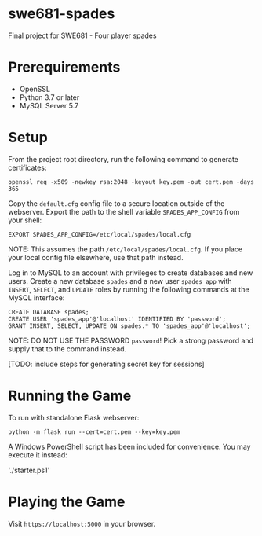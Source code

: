 # swe681-spades
Final project for SWE681 - Four player spades

Prerequirements
===
* OpenSSL
* Python 3.7 or later
* MySQL Server 5.7

Setup
===
From the project root directory, run the following command to generate certificates:

`openssl req -x509 -newkey rsa:2048 -keyout key.pem -out cert.pem -days 365`

Copy the `default.cfg` config file to a secure location outside of the webserver.
Export the path to the shell variable `SPADES_APP_CONFIG` from your shell:
```shell script
EXPORT SPADES_APP_CONFIG=/etc/local/spades/local.cfg
```
NOTE: This assumes the path `/etc/local/spades/local.cfg`. If you place your local config file elsewhere,
use that path instead.

Log in to MySQL to an account with privileges to create databases and new users.
Create a new database `spades` and a new user `spades_app` with `INSERT`, `SELECT`, and `UPDATE` roles
by running the following commands at the MySQL interface:
```mysql
CREATE DATABASE spades;
CREATE USER 'spades_app'@'localhost' IDENTIFIED BY 'password';
GRANT INSERT, SELECT, UPDATE ON spades.* TO 'spades_app'@'localhost';
```
NOTE: DO NOT USE THE PASSWORD `password`! Pick a strong password and supply that to the command instead.

[TODO: include steps for generating secret key for sessions]

Running the Game
===
To run with standalone Flask webserver:

`python -m flask run --cert=cert.pem --key=key.pem`

A Windows PowerShell script has been included for convenience. You may execute it instead:

'./starter.ps1'

Playing the Game
===
Visit `https://localhost:5000` in your browser.
